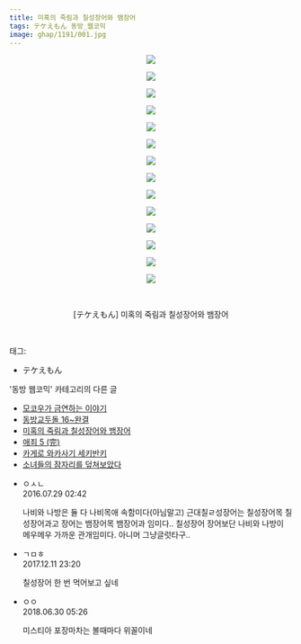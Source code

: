 ```yaml
---
title: 미혹의 죽림과 칠성장어와 뱀장어
tags: テケえもん 동방_웹코믹
image: ghap/1191/001.jpg
---
```

<div class="article">
<p style="text-align: center; clear: none; float: none;"><img src="{{ site.nasurl }}/ghap/1191/001.jpg"/></p>
<p style="text-align: center; clear: none; float: none;"><img src="{{ site.nasurl }}/ghap/1191/002.jpg"/></p>
<p style="text-align: center; clear: none; float: none;"><img src="{{ site.nasurl }}/ghap/1191/003.jpg"/></p>
<p style="text-align: center; clear: none; float: none;"><img src="{{ site.nasurl }}/ghap/1191/004.jpg"/></p>
<p style="text-align: center; clear: none; float: none;"><img src="{{ site.nasurl }}/ghap/1191/005.jpg"/></p>
<p style="text-align: center; clear: none; float: none;"><img src="{{ site.nasurl }}/ghap/1191/006.jpg"/></p>
<p style="text-align: center; clear: none; float: none;"><img src="{{ site.nasurl }}/ghap/1191/007.jpg"/></p>
<p style="text-align: center; clear: none; float: none;"><img src="{{ site.nasurl }}/ghap/1191/008.jpg"/></p>
<p style="text-align: center; clear: none; float: none;"><img src="{{ site.nasurl }}/ghap/1191/009.jpg"/></p>
<p style="text-align: center; clear: none; float: none;"><img src="{{ site.nasurl }}/ghap/1191/010.jpg"/></p>
<p style="text-align: center; clear: none; float: none;"><img src="{{ site.nasurl }}/ghap/1191/011.jpg"/></p>
<p style="text-align: center; clear: none; float: none;"><img src="{{ site.nasurl }}/ghap/1191/012.jpg"/></p>
<p style="text-align: center; clear: none; float: none;"><img src="{{ site.nasurl }}/ghap/1191/013.jpg"/></p>
<p style="text-align: center; clear: none; float: none;"><img src="{{ site.nasurl }}/ghap/1191/014.jpg"/></p>
<p style="text-align: center; clear: none; float: none;"><br/></p>
<p style="text-align: center; clear: none; float: none;">[テケえもん] 미혹의 죽림과 칠성장어와 뱀장어</p>
<p><br/></p>
</div><div class="tagTrail">
<p>태그: </p>
<ul>
<li>テケえもん</li>
</ul>
</div><div class="another">
<p>'동방 웹코믹' 카테고리의 다른 글</p>
<ul>
<li><a href="/2016-07-29-ghap_1205">모코우가 금연하는 이야기</a></li>
<li><a href="/2016-07-29-ghap_1204">동방교두돌 16~완결</a></li>
<li><a href="/2016-07-28-ghap_1191">미혹의 죽림과 칠성장어와 뱀장어</a></li>
<li><a href="/2016-07-28-ghap_1185">애죄 5 (完)</a></li>
<li><a href="/2016-07-28-ghap_1182">카게로 와카사기 세키반키</a></li>
<li><a href="/2016-07-28-ghap_1164">소녀들의 잠자리를 덮쳐보았다</a></li>
</ul>
</div><div class="cb_module cb_fluid">
<div class="cb_wrt cb_profile">
<div class="comment">
<ul>
<li class="cb_thumb_off" id="comment14768215">
<div class="cb_comment_area">
<div class="cb_info_area">
<div class="cb_section">
<span class="cb_nick_name">ㅇㅅㄴ</span>
</div>
<div class="cb_section">
<span class="cb_date">2016.07.29 02:42 </span>
</div>
</div>
<div class="cb_dsc_comment">
<p class="cb_dsc">
											나비와 나방은 듈 다 나비목애 속함미다(아님말고) 근대칠ㄹ성장어는 칠성장어목 칠성장어과고 장어는 뱀장어목 뱀장어과 임미다.. 칠성장어 장어보단 나비와 나방이 메우메우 가까운 관개임미다. 아니머 그냥글럿타구.. 
										</p>
</div>
</div></li>
<li class="cb_thumb_off" id="comment15149975">
<div class="cb_comment_area">
<div class="cb_info_area">
<div class="cb_section">
<span class="cb_nick_name">ㄱㅁㅎ</span>
</div>
<div class="cb_section">
<span class="cb_date">2017.12.11 23:20 </span>
</div>
</div>
<div class="cb_dsc_comment">
<p class="cb_dsc">
											칠성장어 한 번 먹어보고 싶네
										</p>
</div>
</div></li>
<li class="cb_thumb_off" id="comment15278791">
<div class="cb_comment_area">
<div class="cb_info_area">
<div class="cb_section">
<span class="cb_nick_name">ㅇㅇ</span>
</div>
<div class="cb_section">
<span class="cb_date">2018.06.30 05:26 </span>
</div>
</div>
<div class="cb_dsc_comment">
<p class="cb_dsc">
											미스티아 포장마차는 볼때마다 위꼴이네
										</p>
</div>
</div></li>
</ul>
</div>
</div><!-- commentList close -->
</div>
